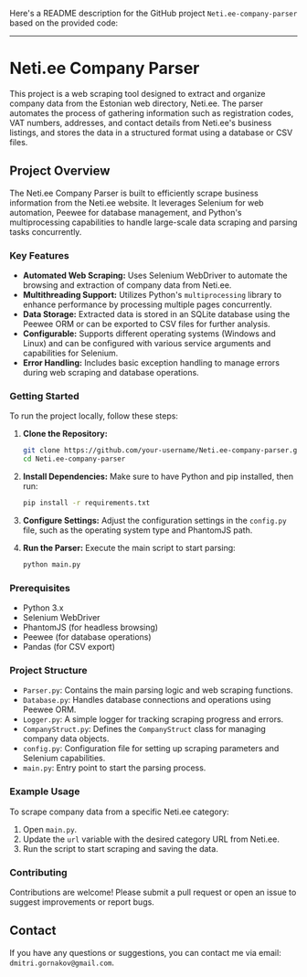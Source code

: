 Here's a README description for the GitHub project `Neti.ee-company-parser` based on the provided code:

---

# Neti.ee Company Parser

This project is a web scraping tool designed to extract and organize company data from the Estonian web directory, Neti.ee. The parser automates the process of gathering information such as registration codes, VAT numbers, addresses, and contact details from Neti.ee's business listings, and stores the data in a structured format using a database or CSV files.

## Project Overview

The Neti.ee Company Parser is built to efficiently scrape business information from the Neti.ee website. It leverages Selenium for web automation, Peewee for database management, and Python's multiprocessing capabilities to handle large-scale data scraping and parsing tasks concurrently.

### Key Features

- **Automated Web Scraping:** Uses Selenium WebDriver to automate the browsing and extraction of company data from Neti.ee.
- **Multithreading Support:** Utilizes Python's `multiprocessing` library to enhance performance by processing multiple pages concurrently.
- **Data Storage:** Extracted data is stored in an SQLite database using the Peewee ORM or can be exported to CSV files for further analysis.
- **Configurable:** Supports different operating systems (Windows and Linux) and can be configured with various service arguments and capabilities for Selenium.
- **Error Handling:** Includes basic exception handling to manage errors during web scraping and database operations.

### Getting Started

To run the project locally, follow these steps:

1. **Clone the Repository:**
   ```bash
   git clone https://github.com/your-username/Neti.ee-company-parser.git
   cd Neti.ee-company-parser
   ```

2. **Install Dependencies:**
   Make sure to have Python and pip installed, then run:
   ```bash
   pip install -r requirements.txt
   ```

3. **Configure Settings:**
   Adjust the configuration settings in the `config.py` file, such as the operating system type and PhantomJS path.

4. **Run the Parser:**
   Execute the main script to start parsing:
   ```bash
   python main.py
   ```

### Prerequisites

- Python 3.x
- Selenium WebDriver
- PhantomJS (for headless browsing)
- Peewee (for database operations)
- Pandas (for CSV export)

### Project Structure

- `Parser.py`: Contains the main parsing logic and web scraping functions.
- `Database.py`: Handles database connections and operations using Peewee ORM.
- `Logger.py`: A simple logger for tracking scraping progress and errors.
- `CompanyStruct.py`: Defines the `CompanyStruct` class for managing company data objects.
- `config.py`: Configuration file for setting up scraping parameters and Selenium capabilities.
- `main.py`: Entry point to start the parsing process.

### Example Usage

To scrape company data from a specific Neti.ee category:

1. Open `main.py`.
2. Update the `url` variable with the desired category URL from Neti.ee.
3. Run the script to start scraping and saving the data.

### Contributing

Contributions are welcome! Please submit a pull request or open an issue to suggest improvements or report bugs.


## Contact

If you have any questions or suggestions, you can contact me via email: `dmitri.gornakov@gmail.com`.
